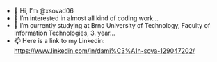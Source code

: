 - 👋 Hi, I’m @xsovad06
- 👀 I’m interested in almost all kind of coding work...
- 🌱 I’m currently studying at Brno University of Technology, Faculty of Information Technologies, 3. year...
- 📫 Here is a link to my Linkedin: https://www.linkedin.com/in/dami%C3%A1n-sova-129047202/
